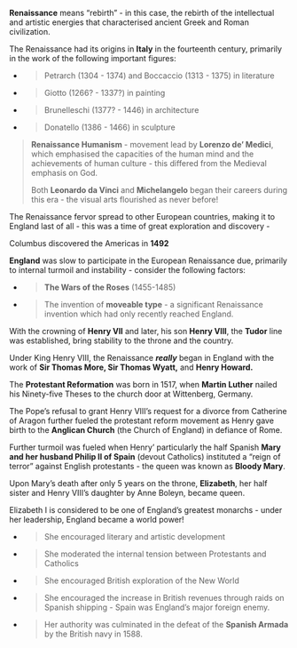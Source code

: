 **<span class="underline">Renaissance</span>** means “rebirth” - in this case, the rebirth of the intellectual and artistic energies that characterised ancient Greek and Roman civilization.

The Renaissance had its origins in **<span class="underline">Italy</span>** in the fourteenth century, primarily in the work of the following important figures:

  - > Petrarch (1304 - 1374) and Boccaccio (1313 - 1375) in literature

  - > Giotto (1266? - 1337?) in painting

  - > Brunelleschi (1377? - 1446) in architecture

  - > Donatello (1386 - 1466) in sculpture

> **<span class="underline">Renaissance Humanism</span>** - movement lead by **Lorenzo de’ Medici**, which emphasised the capacities of the human mind and the achievements of human culture - this differed from the Medieval emphasis on God.
> 
> Both **<span class="underline">Leonardo da Vinci</span>** and **<span class="underline">Michelangelo</span>** began their careers during this era - the visual arts flourished as never before\!

The Renaissance fervor spread to other European countries, making it to England last of all - this was a time of great exploration and discovery -

Columbus discovered the Americas in **1492**

**<span class="underline">England</span>** was slow to participate in the European Renaissance due, primarily to internal turmoil and instability - consider the following factors:

  - > **The Wars of the Roses** (1455-1485)

  - > The invention of **<span class="underline">moveable type</span>** - a significant Renaissance invention which had only recently reached England.

With the crowning of **<span class="underline">Henry VII</span>** and later, his son **<span class="underline">Henry VIII</span>**, the **<span class="underline">Tudor</span>** line was established, bring stability to the throne and the country.

Under King Henry VIII, the Renaissance ***really*** began in England with the work of **<span class="underline">Sir Thomas More, Sir Thomas Wyatt,</span>** and **<span class="underline">Henry Howard.</span>**

The **<span class="underline">Protestant Reformation</span>** was born in 1517, when **<span class="underline">Martin Luther</span>** nailed his Ninety-five Theses to the church door at Wittenberg, Germany.

The Pope’s refusal to grant Henry VIII’s request for a divorce from Catherine of Aragon further fueled the protestant reform movement as Henry gave birth to the **<span class="underline">Anglican Church</span>** (the Church of England) in defiance of Rome.

Further turmoil was fueled when Henry’ particularly the half Spanish **<span class="underline">Mary</span> and her husband <span class="underline">Philip II of Spain</span>** (devout Catholics) instituted a “reign of terror” against English protestants - the queen was known as **<span class="underline">Bloody Mary</span>**.

Upon Mary’s death after only 5 years on the throne, **<span class="underline">Elizabeth</span>**, her half sister and Henry VIII’s daughter by Anne Boleyn, became queen.

Elizabeth I is considered to be one of England’s greatest monarchs - under her leadership, England became a world power\!

  - > She encouraged literary and artistic development

  - > She moderated the internal tension between Protestants and Catholics

  - > She encouraged British exploration of the New World

  - > She encouraged the increase in British revenues through raids on Spanish shipping - Spain was England’s major foreign enemy.

  - > Her authority was culminated in the defeat of the **<span class="underline">Spanish Armada</span>** by the British navy in 1588.
